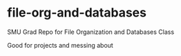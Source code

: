 # file-org-and-databases

SMU Grad Repo for File Organization and Databases Class

Good for projects and messing about